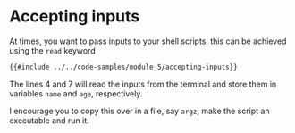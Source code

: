 # Accepting inputs

At times, you want to pass inputs to your shell scripts, this can be achieved
using the `read` keyword

```sh
{{#include ../../code-samples/module_5/accepting-inputs}}
```

The lines <span class= "line-number"> 4 </span> and <span class= "line-number">
7 </span> will read the inputs from the terminal and store them in variables
`name` and `age`, respectively.

I encourage you to copy this over in a file, say `argz`, make the script an
executable and run it.
